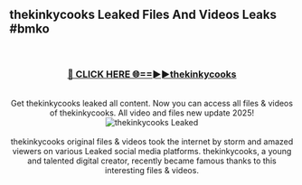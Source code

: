 ## thekinkycooks Leaked Files And Videos Leaks #bmko
<br>
<div align="center">
<h3><a href="https://watchclip.my.id/thekinkycooks" rel="nofollow">🔴 CLICK HERE 🌐==►►thekinkycooks</a></h3>
<br>
Get thekinkycooks leaked all content. Now you can access all files & videos of thekinkycooks. All video and files new update 2025!
<br>
<a href="https://watchclip.my.id/thekinkycooks" rel="nofollow" data-target="animated-image.originalLink"><img src="https://i.ibb.co.com/WyWwxjT/player-gif2.gif" alt="thekinkycooks Leaked" style="max-width: 100%; display: inline-block;" data-target="animated-image.originalImage"></a>
<br><br>
thekinkycooks original files & videos took the internet by storm and amazed viewers on various Leaked social media platforms. thekinkycooks, a young and talented digital creator, recently became famous thanks to this interesting files & videos.
</div>
<br>